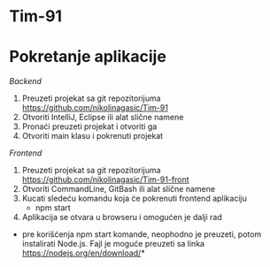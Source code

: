 # Tim-91

# Pokretanje aplikacije 

*Backend*
1) Preuzeti projekat sa git repozitorijuma https://github.com/nikolinagasic/Tim-91
2) Otvoriti IntelliJ, Eclipse ili alat slične namene
2) Pronaći preuzeti projekat i otvoriti ga
3) Otvoriti main klasu i pokrenuti projekat

*Frontend*
1) Preuzeti projekat sa git repozitorijuma https://github.com/nikolinagasic/Tim-91-front
2) Otvoriti CommandLine, GitBash ili alat slične namene
3) Kucati sledeću komandu koja će pokrenuti frontend aplikaciju
    - npm start
4) Aplikacija se otvara u browseru i omogućen je dalji rad

* pre korišćenja npm start komande, neophodno je preuzeti, potom instalirati Node.js.
Fajl je moguće preuzeti sa linka https://nodejs.org/en/download/*
